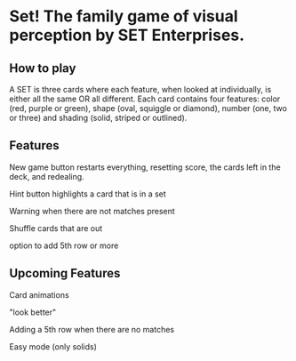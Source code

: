 Set! The family game of visual perception by SET Enterprises.
=================

How to play
-----------
A SET is three cards where each feature, when looked at individually, is either all the same OR all different. Each card contains four features: color (red, purple or green), shape (oval, squiggle or diamond), number (one, two or three) and shading (solid, striped or outlined).


Features
-----------
New game button restarts everything, resetting score, the cards left in the deck, and redealing.

Hint button highlights a card that is in a set

Warning when there are not matches present

Shuffle cards that are out

option to add 5th row or more


Upcoming Features
-----------
Card animations

"look better"

Adding a 5th row when there are no matches

Easy mode (only solids)